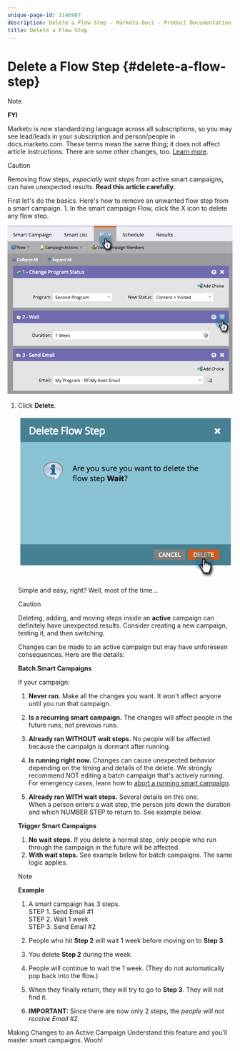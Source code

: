 ```yaml
---
unique-page-id: 1146987
description: Delete a Flow Step - Marketo Docs - Product Documentation
title: Delete a Flow Step
---
```


# Delete a Flow Step {#delete-a-flow-step}

>[!NOTE]
>
>**FYI**
>
>Marketo is now standardizing language across all subscriptions, so you may see lead/leads in your subscription and person/people in docs.marketo.com. These terms mean the same thing; it does not affect article instructions. There are some other changes, too. [Learn more](http://docs.marketo.com/display/DOCS/Updates+to+Marketo+Terminology).

>[!CAUTION]
>
>Removing flow steps, *especially wait steps* from active smart campaigns, can have unexpected results. **Read this article carefully.**

First let's do the basics. Here's how to remove an unwanted flow step from a smart campaign. 1. In the smart campaign Flow, click the X icon to delete any flow step.

![](assets/image2014-9-22-13-3a52-3a20.png)

1. Click **Delete**.

   ![](assets/image2014-9-22-13-3a55-3a25.png)

   Simple and easy, right? Well, most of the time...

   >[!CAUTION]
   >
   >Deleting, adding, and moving steps inside an **active** campaign can definitely have unexpected results. Consider creating a new campaign, testing it, and then switching.

   Changes can be made to an active campaign but may have unforeseen consequences. Here are the details:

   **Batch Smart Campaigns**

   If your campaign:

    1. **Never ran.** Make all the changes you want. It won't affect anyone until you run that campaign.
    1. **Is a recurring smart campaign.** The changes will affect people in the future runs, not previous runs.
    1. **Already ran WITHOUT wait steps.** No people will be affected because the campaign is dormant after running.
    1. **Is running right now.** Changes can cause unexpected behavior depending on the timing and details of the delete. We strongly recommend NOT editing a batch campaign that's actively running. For emergency cases, learn how to [abort a running smart campaign](../../../../product-docs/core-marketo-concepts/smart-campaigns/using-smart-campaigns/abort-a-smart-campaign.md).
    
    1. **Already ran WITH wait steps.** Several details on this one.  
       When a person enters a wait step, the person jots down the duration and which NUMBER STEP to return to. See example below.

   **Trigger Smart Campaigns**

    1. **No wait steps.** If you delete a normal step, only people who run through the campaign in the future will be affected.
    1. **With wait steps.** See example below for batch campaigns. The same logic applies.

   >[!NOTE]
   >
   >**Example**
   >
   >    
   >    
   >    1. A smart campaign has 3 steps.   
   >       STEP 1. Send Email #1  
   >       STEP 2. Wait 1 week  
   >       STEP 3. Send Email #2
   >    
   >    1. People who hit **Step 2** will wait 1 week before moving on to **Step 3**.
   >    
   >    1. You delete **Step 2** during the week.
   >    1. People will continue to wait the 1 week. (They do not automatically pop back into the flow.)
   >    1. When they finally return, they will try to go to **Step 3**. They will not find it.
   >    1. **IMPORTANT:** Since there are now only 2 steps, the *people will not receive Email #2.*
   >    
   >    
   >

Making Changes to an Active Campaign          Understand this feature and you'll master smart campaigns. Wooh!   
